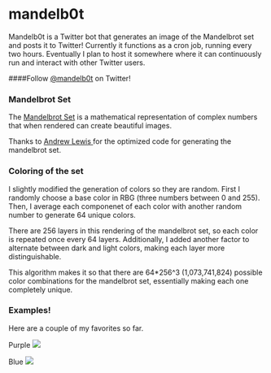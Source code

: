 # mandelb0t

Mandelb0t is a Twitter bot that generates an image of the Mandelbrot set and posts it to Twitter! Currently it functions as a cron job, running every two hours. Eventually I plan to host it somewhere where it can continuously run and interact with other Twitter users.

####Follow [@mandelb0t](https://twitter.com/mandelb0t) on Twitter!

### Mandelbrot Set

The [Mandelbrot Set](http://en.wikipedia.org/wiki/Mandelbrot_set) is a mathematical representation of complex numbers that when rendered can create beautiful images.

Thanks to [Andrew Lewis ](http://code.activestate.com/recipes/577111-mandelbrot-fractal-using-pil/) for the optimized code for generating the mandelbrot set.

### Coloring of the set

I slightly modified the generation of colors so they are random. First I randomly choose a base color in RBG (three numbers between 0 and 255). Then, I average each componenet of each color with another random number to generate 64 unique colors.

There are 256 layers in this rendering of the mandelbrot set, so each color is repeated once every 64 layers. Additionally, I added another factor to alternate between dark and light colors, making each layer more distinguishable.

This algorithm makes it so that there are 64*256^3 (1,073,741,824) possible color combinations for the mandelbrot set, essentially making each one completely unique.

### Examples!

Here are a couple of my favorites so far.

Purple
![](https://pbs.twimg.com/media/CByynw8UIAEU4-s.png)

Blue
![](https://pbs.twimg.com/media/CALzBRKUQAEpx-j.png)


